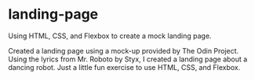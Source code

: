 # landing-page
Using HTML, CSS, and Flexbox to create a mock landing page.

Created a landing page using a mock-up provided by The Odin Project. Using the lyrics from Mr. Roboto by Styx, I created a landing page about a dancing robot. Just a little fun exercise to use HTML, CSS, and Flexbox.
